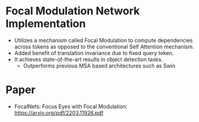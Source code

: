 # Focal Modulation Network Implementation

* Utilizes a mechanism called Focal Modulation to compute dependencies across tokens
   as opposed to the conventional Self Attention mechanism.
* Added benefit of translation invariance due to fixed query token.
* It achieves state-of-the-art results in object detection tasks.
  * Outperforms previous MSA based architectures such as Swin

# Paper
* FocalNets: Focus Eyes with Focal Modulation: https://arxiv.org/pdf/2203.11926.pdf
